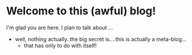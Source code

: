 # Welcome to this (awful) blog!

I'm glad you are here. I plan to talk about ...
  * well, nothing actually.  the big secret is....this is actually a meta-blog...
    * that has only to do with itself!
